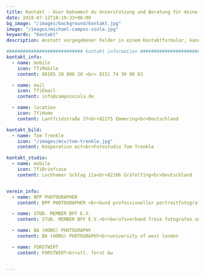 ```yaml
---
title: Kontakt - Hier bekommst du Unterstützung und Beratung für deine Projekte und Veranstaltungen
date: 2018-07-12T18:19:33+06:00
bg_image: "/images/background/kontakt.jpg"
image: "/images/michael-campos-viola.jpg"
keywords: "Kontakt"
description: Anstatt vorgegebener Felder in einem Kontaktformular, kannst du mir gerne eine persönliche E-Mail mit Informationen zu deiner Hochzeit oder deinem neuen Projekt schreiben. Ich freue mich auf deine Nachricht!

############################ kontakt information ############################
kontakt_info:
  - name: mobile
    icon: TfiMobile
    content: 08105 20 800 20 <br> 0151 74 30 98 63

  - name: mail
    icon: TfiEmail
    content: info@camposviola.de

  - name: location
    icon: TfiHome
    content: Lantfridstraße 37<br>82275 Emmering<br>Deutschland

kontakt_bild:
  - name: Tom Trenkle
    icon: "/images/mcv/tom-trenkle.jpg"
    content: Kooperation mit<br>Fotostudio Tom Trenkle

kontakt_studio:
  - name: mobile
    icon: TfiBriefcase
    content: Lochhamer Schlag 11a<br>82166 Gräfelfing<br>Deutschland


verein_info:
  - name: BPP PHOTOGRAPHER
    content: BPP PHOTOGRAPHER <br>bund professioneller portraitfotografen

  - name: STUD. MEMBER BFF E.V.
    content: STUD. MEMBER BFF E.V.<br>berufsverband freie fotografen und filmgestalter e.v.

  - name: BA (HONS) PHOTOGRAPHY
    content: BA (HONS) PHOTOGRAPHY<br>university of west london

  - name: FORSTWIRT
    content: FORSTWIRT<br>stl. forst bw


---
```

